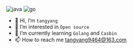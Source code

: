 ![java](https://img.shields.io/badge/lang-Java-orange)
![go](https://img.shields.io/badge/lang-go-blue)
- 👋 Hi, I’m ``tangyang``
- 👀 I’m interested in ``Open source``
- 🌱 I’m currently learning ``Golang`` and ``Casbin``
- 📫 How to reach me tangyang9464@163.com

<!---
tangyang9464/tangyang9464 is a ✨ special ✨ repository because its `README.md` (this file) appears on your GitHub profile.
You can click the Preview link to take a look at your changes.
--->
